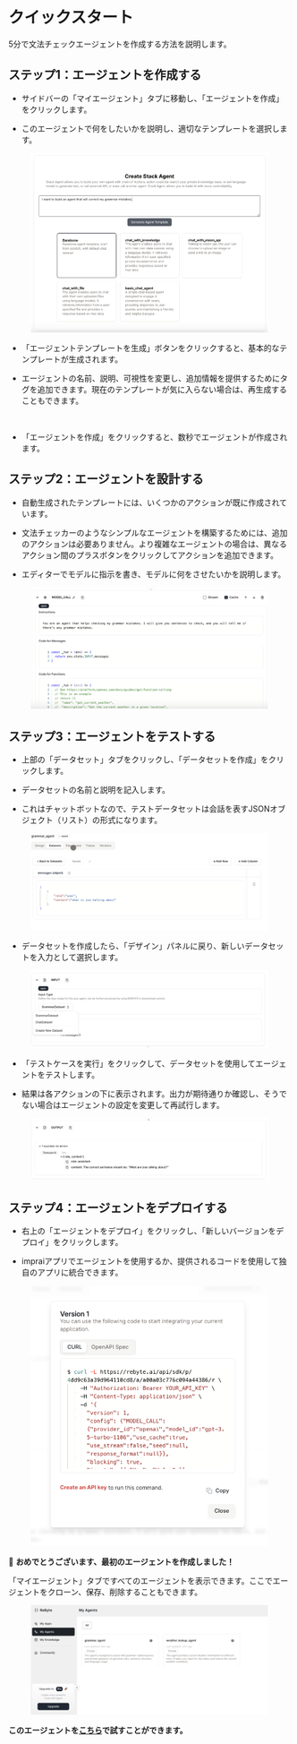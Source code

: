 # クイックスタート

5分で文法チェックエージェントを作成する方法を説明します。

## ステップ1：エージェントを作成する

* サイドバーの「マイエージェント」タブに移動し、「エージェントを作成」をクリックします。

* このエージェントで何をしたいかを説明し、適切なテンプレートを選択します。

<figure><img src="../images/8.png" alt=""></figure>

* 「エージェントテンプレートを生成」ボタンをクリックすると、基本的なテンプレートが生成されます。

* エージェントの名前、説明、可視性を変更し、追加情報を提供するためにタグを追加できます。現在のテンプレートが気に入らない場合は、再生成することもできます。

<figure><img src="../images/9.png" alt=""></figure>

* 「エージェントを作成」をクリックすると、数秒でエージェントが作成されます。

## ステップ2：エージェントを設計する

* 自動生成されたテンプレートには、いくつかのアクションが既に作成されています。

* 文法チェッカーのようなシンプルなエージェントを構築するためには、追加のアクションは必要ありません。より複雑なエージェントの場合は、異なるアクション間のプラスボタンをクリックしてアクションを追加できます。

* エディターでモデルに指示を書き、モデルに何をさせたいかを説明します。

<figure><img src="../images/10.png" alt=""></figure>

## ステップ3：エージェントをテストする

* 上部の「データセット」タブをクリックし、「データセットを作成」をクリックします。

* データセットの名前と説明を記入します。

* これはチャットボットなので、テストデータセットは会話を表すJSONオブジェクト（リスト）の形式になります。

<figure><img src="../images/11.png" alt=""></figure>

* データセットを作成したら、「デザイン」パネルに戻り、新しいデータセットを入力として選択します。

<figure><img src="../images/11-1.png" alt=""></figure>

* 「テストケースを実行」をクリックして、データセットを使用してエージェントをテストします。

* 結果は各アクションの下に表示されます。出力が期待通りか確認し、そうでない場合はエージェントの設定を変更して再試行します。

<figure><img src="../images/13.png" alt=""></figure>

## ステップ4：エージェントをデプロイする

* 右上の「エージェントをデプロイ」をクリックし、「新しいバージョンをデプロイ」をクリックします。

* impraiアプリでエージェントを使用するか、提供されるコードを使用して独自のアプリに統合できます。

<figure><img src="../images/12.png" alt=""></figure>

🎉 **おめでとうございます、最初のエージェントを作成しました！**

「マイエージェント」タブですべてのエージェントを表示できます。ここでエージェントをクローン、保存、削除することもできます。

<figure><img src="../images/14.png" alt=""></figure>

**このエージェントを[こちら](https://imprai.ai/p/21b2295005587a5375d8/callable/a6e8029461744868f576/editor)で試すことができます。**